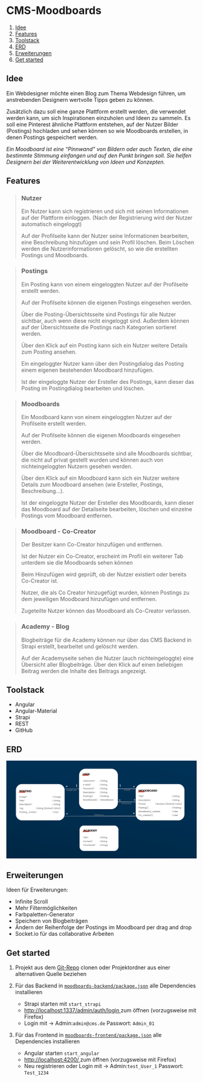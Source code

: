 # CMS-Moodboards
1. [Idee](#idee)
2. [Features](#features)
3. [Toolstack](#toolstack)
4. [ERD](#erd)
5. [Erweiterungen](#features)
6. [Get started](#get-started)

## Idee
Ein Webdesigner möchte einen Blog zum Thema Webdesign führen, um anstrebenden Designern wertvolle Tipps geben zu können. 

Zusätzlich dazu soll eine ganze Plattform erstellt werden, die verwendet werden kann, um sich Inspirationen einzuholen und Ideen zu sammeln. 
Es soll eine Pinterest ähnliche Plattform entstehen, auf der Nutzer Bilder (Postings) hochladen und sehen können so wie Moodboards erstellen, in denen Postings gespeichert werden.

*Ein Moodboard ist eine “Pinnwand” von Bildern oder auch Texten, die eine bestimmte Stimmung einfangen und auf den Punkt bringen soll. Sie helfen Designern bei der Weiterentwicklung von Ideen und Konzepten.*

## Features

>### Nutzer
> Ein Nutzer kann sich registrieren und sich mit seinen Informationen auf der Plattform einloggen. (Nach der Registrierung wird der Nutzer automatisch eingeloggt)
> 
> Auf der Profilseite kann der Nutzer seine Informationen bearbeiten, eine Beschreibung hinzufügen und sein Profil löschen. Beim Löschen werden die Nutzerinformationen gelöscht, so wie die erstellten Postings und Moodboards.

>### Postings
> Ein Posting kann von einem eingeloggten Nutzer auf der Profilseite erstellt werden.
>
> Auf der Profilseite können die eigenen Postings eingesehen werden.
>
> Über die Posting-Übersichtsseite sind Postings für alle Nutzer sichtbar, auch wenn diese nicht eingeloggt sind. Außerdem können auf der Übersichtsseite die Postings nach Kategorien sortieret werden.
>
> Über den Klick auf ein Posting kann sich ein Nutzer weitere Details zum Posting ansehen.
>
> Ein eingeloggter Nutzer kann über den Postingdialog das Posting einem eigenen bestehenden Moodboard hinzufügen.
>
> Ist der eingeloggte Nutzer der Ersteller des Postings, kann dieser das Posting im Postingdialog bearbeiten und löschen.

>### Moodboards
> Ein Moodboard kann von einem eingeloggten Nutzer auf der Profilseite erstellt werden.
>
> Auf der Profilseite können die eigenen Moodboards eingesehen werden.
>
> Über die Moodboard-Übersichtsseite sind alle Moodboards sichtbar, die nicht auf privat gestellt wurden und können auch von nichteingeloggten Nutzern gesehen werden.
>
> Über den Klick auf ein Moodboard kann sich ein Nutzer weitere Details zum Moodboard ansehen (wie Ersteller, Postings, Beschreibung...).
> 
> Ist der eingeloggte Nutzer der Ersteller des Moodboards, kann dieser das Moodboard auf der Detailseite bearbeiten, löschen und einzelne Postings vom Moodboard entfernen. 

>### Moodboard - Co-Creator
> Der Besitzer kann Co-Creator hinzufügen und entfernen.
> 
> Ist der Nutzer ein Co-Creator, erscheint im Profil ein weiterer Tab unterdem sie die Moodboards sehen können
> 
> Beim Hinzufügen wird geprüft, ob der Nutzer existiert oder bereits Co-Creator ist.
>
> Nutzer, die als Co Creator hinzugefügt wurden, können Postings zu dem jeweiligen Moodboard hinzufügen und entfernen.
>
> Zugeteilte Nutzer können das Moodboard als Co-Creator verlassen.

>### Academy - Blog
> Blogbeiträge für die Academy können nur über das CMS Backend in Strapi erstellt, bearbeitet und gelöscht werden.
>
> Auf der Academyseite sehen die Nutzer (auch nichteingeloggte) eine Übersicht aller Blogbeiträge. Über den Klick auf einen beliebigen Beitrag werden die Inhalte des Beitrags angezeigt.


## Toolstack
- Angular
- Angular-Material
- Strapi
- REST
- GitHub

## ERD
![ERD.png](ERD.png)
## Erweiterungen
Ideen für Erweiterungen:
- Infinite Scroll
- Mehr Filtermöglichkeiten
- Farbpaletten-Generator
- Speichern von Blogbeiträgen
- Ändern der Reihenfolge der Postings im Moodboard per drag and drop
- Socket.io  für das collaborative Arbeiten

## Get started

1. Projekt aus dem [Git-Repo](https://github.com/Nastjaks/CMS-Moodboards) clonen oder Projektordner aus einer alternativen Quelle beziehen


2. Für das Backend in [ `moodboards-backend/package.json`](moodboards-backend/package.json) alle Dependencies installieren
   - Strapi starten mit `start_strapi`
   - <a href="http://localhost:1337/admin/auth/login"> http://localhost:1337/admin/auth/login </a> zum öffnen (vorzugsweise mit Firefox)
   - Login mit -> Admin:`admin@cms.de` Passwort: `Admin_01`


3. Für das Frontend in [`moodboards-frontend/package.json`](moodboards-frontend/package.json) alle Dependencies installieren 
   -  Angular starten `start_angular`
   - <a href="http://localhost:4200/"> http://localhost:4200/ </a> zum öffnen (vorzugsweise mit Firefox)
   -  Neu registrieren oder Login mit -> Admin:`test_User_1` Passwort: `Test_1234`

